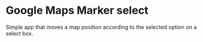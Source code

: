 # Google Maps Marker select

Simple app that moves a map position according to the selected option on a select box.
